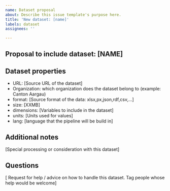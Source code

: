 ```yaml
---
name: Dataset proposal
about: Describe this issue template's purpose here.
title: 'New dataset: [name]'
labels: dataset
assignees: ''

---
```


## Proposal to include dataset: [NAME]

## Dataset properties

* URL: [Source URL of the dataset]
* Organization: which organization does the dataset belong to (example: Canton Aargau)
* format: [Source format of the data: xlsx,px,json,rdf,csv,...]
* size: [XXMB]
* dimensions: [Variables to include in the dataset]
* units: [Units used for values]
* lang: [language that the pipeline will be build in]

## Additional notes

[Special processing or consideration with this dataset]

## Questions

[ Request for help / advice on how to handle this dataset. Tag people whose help would be welcome]
